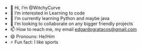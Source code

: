 - 👋 Hi, I’m @WitchyCurve
- 👀 I’m interested in Learning to code
- 🌱 I’m currently learning Python and maybe java
- 💞️ I’m looking to collaborate on any bigger friendly projects
- 📫 How to reach me, my email edgardogratacos@gmail.com
- 😄 Pronouns: He/Him
- ⚡ Fun fact: I like sports

<!---
WitchyCurve/WitchyCurve is a ✨ special ✨ repository because its `README.md` (this file) appears on your GitHub profile.
You can click the Preview link to take a look at your changes.
--->
